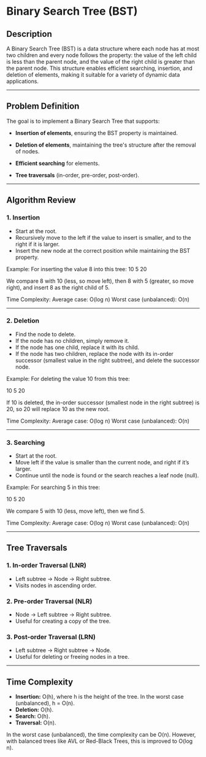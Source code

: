 # Binary Search Tree (BST)

## Description

A Binary Search Tree (BST) is a data structure where each node has at most two children and every node follows the property: the value of the left child is less than the parent node, and the value of the right child is greater than the parent node. This structure enables efficient searching, insertion, and deletion of elements, making it suitable for a variety of dynamic data applications.

******************

## Problem Definition

The goal is to implement a Binary Search Tree that supports:

- **Insertion of elements**, ensuring the BST property is maintained.

- **Deletion of elements**, maintaining the tree's structure after the removal of nodes.

- **Efficient searching** for elements.

- **Tree traversals** (in-order, pre-order, post-order).

******************

## Algorithm Review

### 1. Insertion

- Start at the root.
- Recursively move to the left if the value to insert is smaller, and to the right if it is larger.
- Insert the new node at the correct position while maintaining the BST property.

Example:
For inserting the value 8 into this tree:
      10 5 20

We compare 8 with 10 (less, so move left), then 8 with 5 (greater, so move right), and insert 8 as the right child of 5.

Time Complexity:
Average case: O(log n)
Worst case (unbalanced): O(n)

******************

### 2. Deletion

- Find the node to delete.
- If the node has no children, simply remove it.
- If the node has one child, replace it with its child.
- If the node has two children, replace the node with its in-order successor (smallest value in the right subtree), and delete the successor node.

Example:
For deleting the value 10 from this tree:

   10 5 20
   
If 10 is deleted, the in-order successor (smallest node in the right subtree) is 20, so 20 will replace 10 as the new root.

Time Complexity:
Average case: O(log n)
Worst case (unbalanced): O(n)


******************

### 3. Searching

- Start at the root.
- Move left if the value is smaller than the current node, and right if it’s larger.
- Continue until the node is found or the search reaches a leaf node (null).


Example:
For searching 5 in this tree:

  10  5 20 
   
We compare 5 with 10 (less, move left), then we find 5.

Time Complexity:
Average case: O(log n)
Worst case (unbalanced): O(n)



******************

## Tree Traversals

### 1. In-order Traversal (LNR)

- Left subtree -> Node -> Right subtree.
- Visits nodes in ascending order.

### 2. Pre-order Traversal (NLR)

- Node -> Left subtree -> Right subtree.
- Useful for creating a copy of the tree.

### 3. Post-order Traversal (LRN)

- Left subtree -> Right subtree -> Node.
- Useful for deleting or freeing nodes in a tree.

******************

## Time Complexity

- **Insertion:** O(h), where h is the height of the tree. In the worst case (unbalanced), h = O(n).
- **Deletion:** O(h).
- **Search:** O(h).
- **Traversal:** O(n).

In the worst case (unbalanced), the time complexity can be O(n). However, with balanced trees like AVL or Red-Black Trees, this is improved to O(log n).
